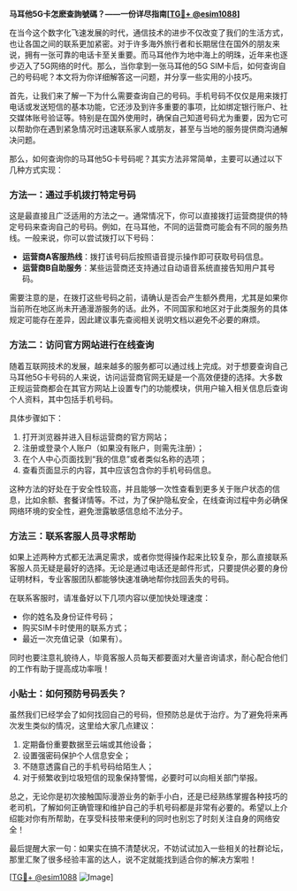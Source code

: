 **马耳他5G卡怎麽查詢號碼？——一份详尽指南[[TG💪+ @esim1088](https://t.me/s/esim1088)]**

在当今这个数字化飞速发展的时代，通信技术的进步不仅改变了我们的生活方式，也让各国之间的联系更加紧密。对于许多海外旅行者和长期居住在国外的朋友来说，拥有一张可靠的电话卡至关重要。而马耳他作为地中海上的明珠，近年来也逐步迈入了5G网络的时代。那么，当你拿到一张马耳他的5G SIM卡后，如何查询自己的号码呢？本文将为你详细解答这一问题，并分享一些实用的小技巧。

首先，让我们来了解一下为什么需要查询自己的号码。手机号码不仅仅是用来拨打电话或发送短信的基本功能，它还涉及到许多重要的事项，比如绑定银行账户、社交媒体账号验证等。特别是在国外使用时，确保自己知道号码尤为重要，因为它可以帮助你在遇到紧急情况时迅速联系家人或朋友，甚至与当地的服务提供商沟通解决问题。

那么，如何查询你的马耳他5G卡号码呢？其实方法非常简单，主要可以通过以下几种方式实现：

### 方法一：通过手机拨打特定号码

这是最直接且广泛适用的方法之一。通常情况下，你可以直接拨打运营商提供的特定号码来查询自己的号码。例如，在马耳他，不同的运营商可能会有不同的服务热线。一般来说，你可以尝试拨打以下号码：

- **运营商A客服热线**：拨打该号码后按照语音提示操作即可获取号码信息。
- **运营商B自助服务**：某些运营商还支持通过自动语音系统直接告知用户其号码。

需要注意的是，在拨打这些号码之前，请确认是否会产生额外费用，尤其是如果你当前所在地区尚未开通漫游服务的话。此外，不同国家和地区对于此类服务的具体规定可能存在差异，因此建议事先查阅相关说明文档以避免不必要的麻烦。

### 方法二：访问官方网站进行在线查询

随着互联网技术的发展，越来越多的服务都可以通过线上完成。对于想要查询自己马耳他5G卡号码的人来说，访问运营商官网无疑是一个高效便捷的选择。大多数正规运营商都会在其官方网站上设置专门的功能模块，供用户输入相关信息后查询个人资料，其中包括手机号码。

具体步骤如下：
1. 打开浏览器并进入目标运营商的官方网站；
2. 注册或登录个人账户（如果没有账户，则需先注册）；
3. 在个人中心页面找到“我的信息”或者类似名称的选项；
4. 查看页面显示的内容，其中应该包含你的手机号码信息。

这种方法的好处在于安全性较高，并且能够一次性查看到更多关于账户状态的信息，比如余额、套餐详情等。不过，为了保护隐私安全，在线查询过程中务必确保网络环境的安全性，避免泄露敏感信息给不法分子。

### 方法三：联系客服人员寻求帮助

如果上述两种方式都无法满足需求，或者你觉得操作起来比较复杂，那么直接联系客服人员无疑是最好的选择。无论是通过电话还是邮件形式，只要提供必要的身份证明材料，专业客服团队都能够快速准确地帮你找回丢失的号码。

在联系客服时，请准备好以下几项内容以便加快处理速度：
- 你的姓名及身份证件号码；
- 购买SIM卡时使用的联系方式；
- 最近一次充值记录（如果有）。

同时也要注意礼貌待人，毕竟客服人员每天都要面对大量咨询请求，耐心配合他们的工作有助于提高成功率哦！

### 小贴士：如何预防号码丢失？

虽然我们已经学会了如何找回自己的号码，但预防总是优于治疗。为了避免将来再次发生类似的情况，这里给大家几点建议：
1. 定期备份重要数据至云端或其他设备；
2. 设置强密码保护个人信息安全；
3. 不随意透露自己的手机号码给陌生人；
4. 对于频繁收到垃圾短信的现象保持警惕，必要时可以向相关部门举报。

总之，无论你是初次接触国际漫游业务的新手小白，还是已经熟练掌握各种技巧的老司机，了解如何正确管理和维护自己的手机号码都是非常有必要的。希望以上介绍能对你有所帮助，在享受科技带来便利的同时也别忘了时刻关注自身的网络安全！

最后提醒大家一句：如果实在搞不清楚状况，不妨试试加入一些相关的社群论坛，那里汇聚了很多经验丰富的达人，说不定就能找到适合你的解决方案啦！

[[TG💪+ @esim1088](https://t.me/s/esim1088) ![Image](https://i.postimg.cc/4NQfJmqS/Snipaste-2025-05-13-00-14-12.png)]